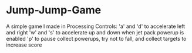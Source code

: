 # Jump-Jump-Game
A simple game I made in Processing
Controls:
'a' and 'd' to accelerate left and right
'w' and 's' to accelerate up and down when jet pack powerup is enabled
'p' to pause
collect powerups, try not to fall, and collect targets to increase score
